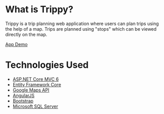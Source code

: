 # What is Trippy?

Trippy is a trip planning web application where 
users can plan trips using the help of a map. Trips are 
planned using "stops" which can be viewed directly on
the map.

[App Demo](http://ec2-52-53-149-125.us-west-1.compute.amazonaws.com)

# Technologies Used

* [ASP.NET Core MVC 6](https://github.com/aspnet/Home)
* [Entity Framework Core](https://github.com/aspnet/EntityFrameworkCore)
* [Google Maps API](https://github.com/googlemaps/)
* [AngularJS](https://github.com/angular/angular.js?files=1)
* [Bootstrap](https://github.com/twbs/bootstrap)
* [Microsoft SQL Server](https://www.microsoft.com/en-us/sql-server/sql-server-2016)

